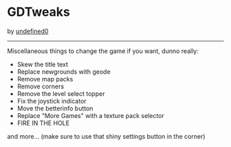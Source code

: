 # GDTweaks
by [undefined0](user:13351341)

---
Miscellaneous things to change the game if you want, dunno really:
- Skew the title text
- Replace newgrounds with geode
- Remove map packs
- Remove corners
- Remove the level select topper
- Fix the joystick indicator
- Move the betterinfo button
- Replace "More Games" with a texture pack selector
- FIRE IN THE HOLE

and more...
(make sure to use that shiny settings button in the corner)

